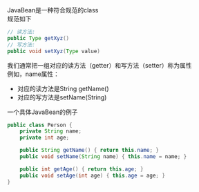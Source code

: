 JavaBean是一种符合规范的class<br />规范如下
```java
// 读方法:
public Type getXyz()
// 写方法:
public void setXyz(Type value)
```
我们通常把一组对应的读方法（getter）和写方法（setter）称为属性<br />例如，name属性：

- 对应的读方法是String getName()
- 对应的写方法是setName(String)

一个具体JavaBean的例子
```java
public class Person {
    private String name;
    private int age;

    public String getName() { return this.name; }
    public void setName(String name) { this.name = name; }

    public int getAge() { return this.age; }
    public void setAge(int age) { this.age = age; }
}
```
